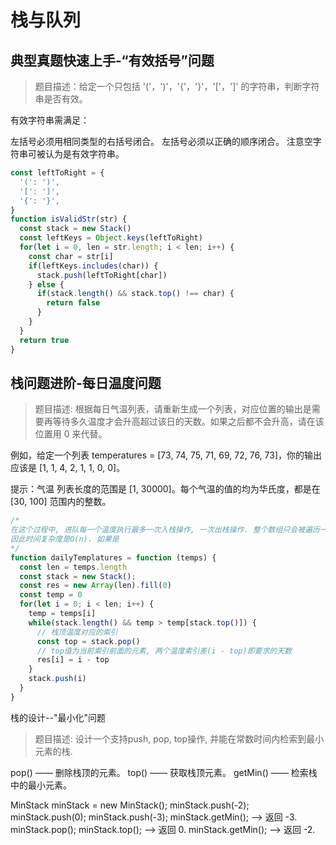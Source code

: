 # 栈与队列

典型真题快速上手-“有效括号”问题
---

> 题目描述：给定一个只包括 '('，')'，'{'，'}'，'['，']' 的字符串，判断字符串是否有效。

有效字符串需满足：

左括号必须用相同类型的右括号闭合。
左括号必须以正确的顺序闭合。
注意空字符串可被认为是有效字符串。

```js
const leftToRight = {
  '(': ')',
  '[': ']',
  '{': '}',
}
function isValidStr(str) {
  const stack = new Stack()
  const leftKeys = Object.keys(leftToRight)
  for(let i = 0, len = str.length; i < len; i++) {
    const char = str[i]
    if(leftKeys.includes(char)) {
      stack.push(leftToRight[char])
    } else {
      if(stack.length() && stack.top() !== char) {
        return false
      }
    }
  }
  return true
}
```
栈问题进阶-每日温度问题
---

> 题目描述: 根据每日气温列表，请重新生成一个列表，对应位置的输出是需要再等待多久温度才会升高超过该日的天数。如果之后都不会升高，请在该位置用 0 来代替。

例如，给定一个列表 temperatures = [73, 74, 75, 71, 69, 72, 76, 73]，你的输出应该是 [1, 1, 4, 2, 1, 1, 0, 0]。

提示：气温 列表长度的范围是 [1, 30000]。每个气温的值的均为华氏度，都是在 [30, 100] 范围内的整数。

```js
/*
在这个过程中, 进队每一个温度执行最多一次入栈操作, 一次出栈操作. 整个数组只会被遍历一次
因此时间复杂度是O(n). 如果是
*/
function dailyTemplatures = function (temps) {
  const len = temps.length
  const stack = new Stack();
  const res = new Array(len).fill(0)
  const temp = 0
  for(let i = 0; i < len; i++) {
    temp = temps[i]
    while(stack.length() && temp > temp[stack.top()]) {
      // 栈顶温度对应的索引
      const top = stack.pop()
      // top值为当前索引前面的元素, 两个温度索引差(i - top)即要求的天数
      res[i] = i - top
    }
    stack.push(i)
  }
}
```

栈的设计--"最小化"问题

> 题目描述: 设计一个支持push, pop, top操作, 并能在常数时间内检索到最小元素的栈.

pop() —— 删除栈顶的元素。
top() —— 获取栈顶元素。
getMin() —— 检索栈中的最小元素。


MinStack minStack = new MinStack();
minStack.push(-2);
minStack.push(0);
minStack.push(-3);
minStack.getMin(); --> 返回 -3.
minStack.pop();
minStack.top(); --> 返回 0.
minStack.getMin(); --> 返回 -2.

